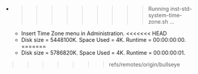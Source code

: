 * >>>>>>>>> Running inst-std-system-time-zone.sh ...
  * Insert Time Zone menu in Administration.
<<<<<<< HEAD
  * Disk size = 5448100K. Space Used = 4K. Runtime = 00:00:00:00.
=======
  * Disk size = 5786820K. Space Used = 4K. Runtime = 00:00:00:01.
>>>>>>> refs/remotes/origin/bullseye
